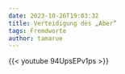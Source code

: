 ```yaml
---
date: 2023-10-26T19:03:32
title: Verteidigung des „Aber“
tags: Fremdworte
author: tamarue
---
```


{{< youtube 94UpsEPv1ps >}}